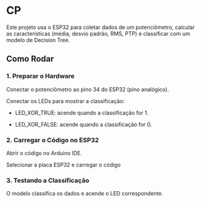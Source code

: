 # CP 

Este projeto usa o ESP32 para coletar dados de um potenciômetro, calcular as características (média, desvio padrão, RMS, PTP) e classificar com um modelo de Decision Tree.


## Como Rodar

### 1.  Preparar o Hardware

Conectar o potenciômetro ao pino 34 do ESP32 (pino analógico).

Conectar os LEDs para mostrar a classificação:
- LED_XOR_TRUE: acende quando a classificação for 1.

- LED_XOR_FALSE: acende quando a classificação for 0.

### 2. Carregar o Código no ESP32

Abrir o código no Arduino IDE.

Selecionar a placa ESP32 e carregar o código

### 3. Testando a Classificação

O modelo classifica os dados e acende o LED correspondente.

